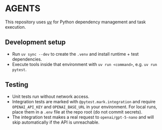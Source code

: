 # AGENTS

This repository uses [uv](https://docs.astral.sh/uv/) for Python dependency management and task execution.

## Development setup
- Run `uv sync --dev` to create the `.venv` and install runtime + test dependencies.
- Execute tools inside that environment with `uv run <command>`, e.g. `uv run pytest`.

## Testing
- Unit tests run without network access.
- Integration tests are marked with `@pytest.mark.integration` and require `OPENAI_API_KEY` and `OPENAI_BASE_URL` in your environment. For local runs, place them in a `.env` file at the repo root (do not commit secrets).
- The integration test makes a real request to `openai/gpt-5-nano` and will skip automatically if the API is unreachable.
